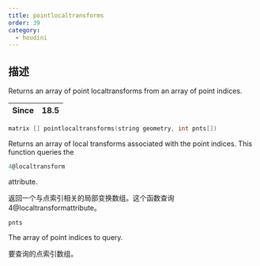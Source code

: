 ```yaml
---
title: pointlocaltransforms
order: 39
category:
  - houdini
---
```

    
## 描述

Returns an array of point localtransforms from an array of point indices.

| Since | 18.5 |
| ----- | ---- |

```c
matrix [] pointlocaltransforms(string geometry, int pnts[])
```

Returns an array of local transforms associated with the point indices. This
function queries the

```c
4@localtransform
```

attribute.

返回一个与点索引相关的局部变换数组。这个函数查询 4@localtransformattribute。

`pnts`

The array of point indices to query.

要查询的点索引数组。
